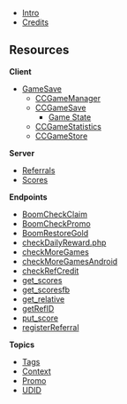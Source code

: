 <!-- docs/_sidebar.md -->

- [Intro](/)
- [Credits](/CREDITS.md)

## **Resources**

**Client**

  - [GameSave](resources/client/gamesave)
    - [CCGameManager](resources/client/saves/CCGameManager)
    - [CCGameSave](/resources/client/saves/CCGameSave.md)
      - [Game State](/topics/gameState)
    - [CCGameStatistics](/resources/client/saves/CCGameStatistics.md)
    - [CCGameStore](/resources/client/saves/CCGameStore.md)

**Server**

  - [Referrals](/resources/server/referral.md)
  - [Scores](resources/server/scores)

**Endpoints**
  - [BoomCheckClaim](/endpoints/boomCheckClaim.md)
  - [BoomCheckPromo](/endpoints/boomCheckPromo.md)
  - [BoomRestoreGold](/endpoints/BoomRestoreGold.md)
  - [checkDailyReward.php](endpoints/checkDailyReward.md)
  - [checkMoreGames](/endpoints/checkMoreGames.md)
  - [checkMoreGamesAndroid](/endpoints/checkMoreGamesAndroid.md)
  - [checkRefCredit](/endpoints/checkRefCredit.md)
  - [get_scores](/endpoints/get_Scores.md)
  - [get_scoresfb](/endpoints/get_Scoresfb.md)
  - [get_relative](/endpoints/get_relative)
  - [getRefID](/endpoints/getRefID.md)
  - [put_score](/endpoints/put_score)
  - [registerReferral](/endpoints/registerReferral.md)

**Topics**
  - [Tags](/topics/tags.md)
  - [Context](/topics/context.md)
  - [Promo](/topics/promo_codes.md)
  - [UDID](/topics/udid)
